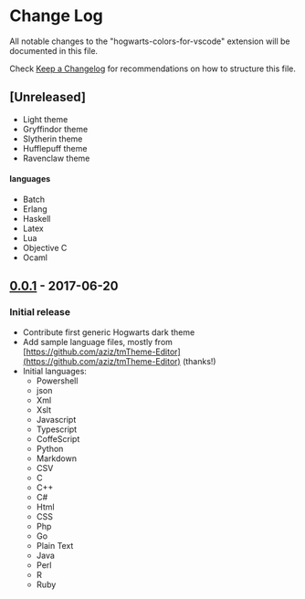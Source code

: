 # Change Log

All notable changes to the "hogwarts-colors-for-vscode" extension will be documented in this file.

Check [Keep a Changelog](http://keepachangelog.com/) for recommendations on how to structure this file.

## [Unreleased]

- Light theme
- Gryffindor theme
- Slytherin theme
- Hufflepuff theme
- Ravenclaw theme

#### languages

- Batch
- Erlang
- Haskell
- Latex
- Lua
- Objective C
- Ocaml

## [0.0.1] - 2017-06-20

### Initial release

- Contribute first generic Hogwarts dark theme
- Add sample language files, mostly from [https://github.com/aziz/tmTheme-Editor](https://github.com/aziz/tmTheme-Editor) (thanks!)
- Initial languages:
  - Powershell
  - json
  - Xml
  - Xslt
  - Javascript
  - Typescript
  - CoffeScript
  - Python
  - Markdown
  - CSV
  - C
  - C++
  - C#
  - Html
  - CSS
  - Php
  - Go
  - Plain Text
  - Java
  - Perl
  - R
  - Ruby
  
[0.0.1]: https://github.com/xxxxx